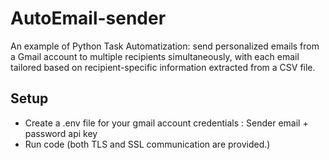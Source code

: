 # AutoEmail-sender
An example of Python Task Automatization: send personalized emails from a Gmail account to multiple recipients simultaneously, with each email tailored based on recipient-specific information extracted from a CSV file.

## Setup 
* Create a .env file for your gmail account credentials : Sender email + password api key
* Run code (both TLS and SSL communication are provided.)